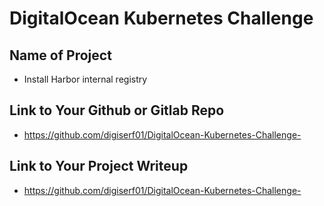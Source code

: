 # DigitalOcean Kubernetes Challenge 


## Name of Project 
* Install Harbor internal registry

## Link to Your Github or Gitlab Repo
* https://github.com/digiserf01/DigitalOcean-Kubernetes-Challenge-

## Link to Your Project Writeup
* https://github.com/digiserf01/DigitalOcean-Kubernetes-Challenge-





